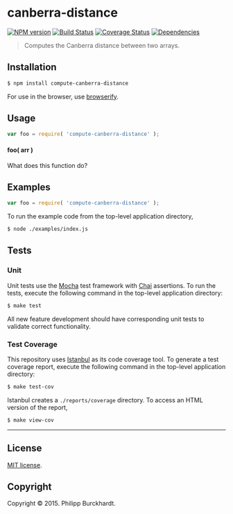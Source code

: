 canberra-distance
===
[![NPM version][npm-image]][npm-url] [![Build Status][travis-image]][travis-url] [![Coverage Status][coveralls-image]][coveralls-url] [![Dependencies][dependencies-image]][dependencies-url]

>  Computes the Canberra distance between two arrays. 


## Installation

``` bash
$ npm install compute-canberra-distance
```

For use in the browser, use [browserify](https://github.com/substack/node-browserify).


## Usage

``` javascript
var foo = require( 'compute-canberra-distance' );
```

#### foo( arr )

What does this function do?


## Examples

``` javascript
var foo = require( 'compute-canberra-distance' );
```

To run the example code from the top-level application directory,

``` bash
$ node ./examples/index.js
```


## Tests

### Unit

Unit tests use the [Mocha](http://mochajs.org/) test framework with [Chai](http://chaijs.com) assertions. To run the tests, execute the following command in the top-level application directory:

``` bash
$ make test
```

All new feature development should have corresponding unit tests to validate correct functionality.


### Test Coverage

This repository uses [Istanbul](https://github.com/gotwarlost/istanbul) as its code coverage tool. To generate a test coverage report, execute the following command in the top-level application directory:

``` bash
$ make test-cov
```

Istanbul creates a `./reports/coverage` directory. To access an HTML version of the report,

``` bash
$ make view-cov
```


---
## License

[MIT license](http://opensource.org/licenses/MIT). 


## Copyright

Copyright &copy; 2015. Philipp Burckhardt.


[npm-image]: http://img.shields.io/npm/v/compute-canberra-distance.svg
[npm-url]: https://npmjs.org/package/compute-canberra-distance

[travis-image]: http://img.shields.io/travis/compute-io/canberra-distance/master.svg
[travis-url]: https://travis-ci.org/compute-io/canberra-distance

[coveralls-image]: https://img.shields.io/coveralls/compute-io/canberra-distance/master.svg
[coveralls-url]: https://coveralls.io/r/compute-io/canberra-distance?branch=master

[dependencies-image]: http://img.shields.io/david/compute-io/canberra-distance.svg
[dependencies-url]: https://david-dm.org/compute-io/canberra-distance

[dev-dependencies-image]: http://img.shields.io/david/dev/compute-io/canberra-distance.svg
[dev-dependencies-url]: https://david-dm.org/dev/compute-io/canberra-distance

[github-issues-image]: http://img.shields.io/github/issues/compute-io/canberra-distance.svg
[github-issues-url]: https://github.com/compute-io/canberra-distance/issues
